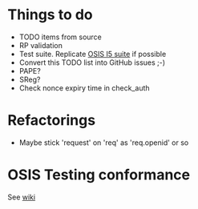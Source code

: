 Things to do
============

* TODO items from source
* RP validation
* Test suite. Replicate [OSIS I5 suite](http://test-id.org/Default.aspx) if possible
* Convert this TODO list into GitHub issues ;-)
* PAPE?
* SReg?
* Check nonce expiry time in check_auth

Refactorings
============

* Maybe stick 'request' on 'req' as 'req.openid' or so

OSIS Testing conformance
========================

See [wiki](https://github.com/codeaholics/skylith/wiki/OSIS-Testing-Compliance)
